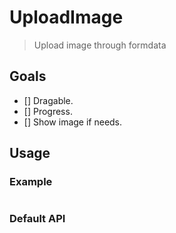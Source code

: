 # UploadImage

> Upload image through formdata

## Goals

 * [] Dragable.
 * [] Progress.
 * [] Show image if needs.

## Usage

### Example

```html
```
### Default API
